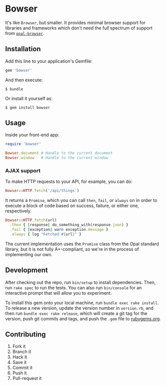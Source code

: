 # Bowser

It's like `Browser`, but smaller. It provides minimal browser support for libraries and frameworks which don't need the full spectrum of support from [`opal-browser`](https://github.com/opal/opal-browser).

## Installation

Add this line to your application's Gemfile:

```ruby
gem 'bowser'
```

And then execute:

    $ bundle

Or install it yourself as:

    $ gem install bowser

## Usage

Inside your front-end app:

```ruby
require 'bowser'

Bowser.document # Handle to the current document
Bowser.window   # Handle to the current window
```

### AJAX support

To make HTTP requests to your API, for example, you can do:

```ruby
Bowser::HTTP.fetch('/api/things')
```

It returns a `Promise`, which you can call `then`, `fail`, or `always` on in order to execute a block of code based on success, failure, or either one, respectively.

```ruby
Bowser::HTTP.fetch(url)
  .then { |response| do_something_with(response.json) }
  .fail { |exception| warn exception.message }
  .always { log "Fetched #{url}" }
```

The current implementation uses the `Promise` class from the Opal standard library, but it is not fully A+-compliant, so we're in the process of implementing our own.

## Development

After checking out the repo, run `bin/setup` to install dependencies. Then, run `rake spec` to run the tests. You can also run `bin/console` for an interactive prompt that will allow you to experiment.

To install this gem onto your local machine, run `bundle exec rake install`. To release a new version, update the version number in `version.rb`, and then run `bundle exec rake release`, which will create a git tag for the version, push git commits and tags, and push the `.gem` file to [rubygems.org](https://rubygems.org).

## Contributing

  1. Fork it
  1. Branch it
  1. Hack it
  1. Save it
  1. Commit it
  1. Push it
  1. Pull-request it
